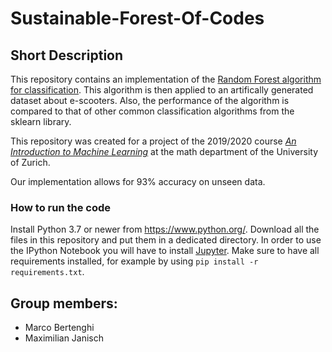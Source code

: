 # Sustainable-Forest-Of-Codes

## Short Description
This repository contains an implementation of the [Random Forest algorithm for classification](https://en.wikipedia.org/wiki/Random_forest). This algorithm is then applied to an artifically generated dataset about e-scooters. Also, the performance of the algorithm is compared to that of other common classification algorithms from the sklearn library.

This repository was created for a project of the 2019/2020 course [*An Introduction to Machine Learning*](https://www.math.uzh.ch/index.php?id=ve_vo_det&key2=3699&semId=39) at the math department of the University of Zurich.

Our implementation allows for 93% accuracy on unseen data. 

### How to run the code
Install Python 3.7 or newer from https://www.python.org/. Download all the files in this repository and put them in a dedicated directory. In order to use the IPython Notebook you will have to install [Jupyter](https://jupyter.org/install). Make sure to have all requirements installed, for example by using `pip install -r requirements.txt`.

## Group members:

* Marco Bertenghi
* Maximilian Janisch
